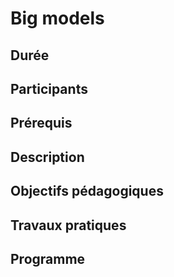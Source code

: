 # Big models

## Durée

## Participants

## Prérequis

## Description

## Objectifs pédagogiques

## Travaux pratiques

## Programme
